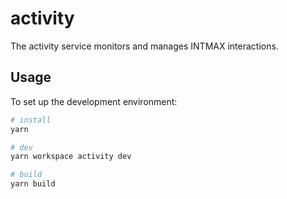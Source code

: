 # activity

The activity service monitors and manages INTMAX interactions.

## Usage

To set up the development environment:

```bash
# install
yarn

# dev
yarn workspace activity dev

# build
yarn build
```
